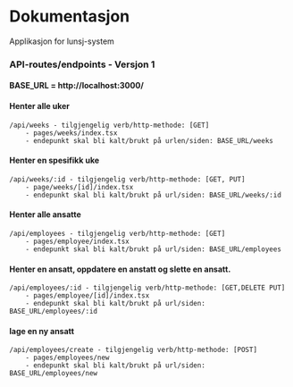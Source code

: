 # Dokumentasjon

Applikasjon for lunsj-system

### API-routes/endpoints - Versjon 1

#### BASE_URL = http://localhost:3000/

#### Henter alle uker

```
/api/weeks - tilgjengelig verb/http-methode: [GET]
    - pages/weeks/index.tsx
    - endepunkt skal bli kalt/brukt på urlen/siden: BASE_URL/weeks
```

#### Henter en spesifikk uke

```
/api/weeks/:id - tilgjengelig verb/http-methode: [GET, PUT]
    - page/weeks/[id]/index.tsx
    - endepunkt skal bli kalt/brukt på url/siden: BASE_URL/weeks/:id
```

#### Henter alle ansatte

```
/api/employees - tilgjengelig verb/http-methode: [GET]
    - pages/employee/index.tsx
    - endepunkt skal bli kalt/brukt på url/siden: BASE_URL/employees
```

#### Henter en ansatt, oppdatere en anstatt og slette en ansatt.

```
/api/employees/:id - tilgjengelig verb/http-methode: [GET,DELETE PUT]
    - pages/employee/[id]/index.tsx
    - endepunkt skal bli kalt/brukt på url/siden: BASE_URL/employees/:id
```

#### lage en ny ansatt

```
/api/employees/create - tilgjengelig verb/http-methode: [POST]
    - pages/employees/new
    - endepunkt skal bli kalt/brukt på url/siden: BASE_URL/employees/new
```
